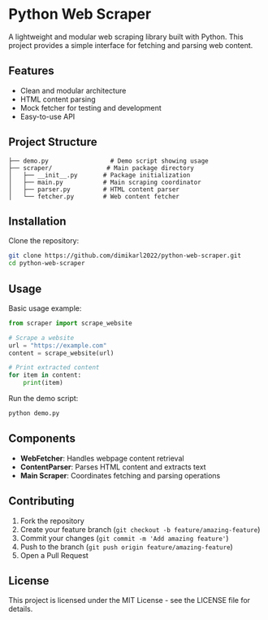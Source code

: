 # Python Web Scraper

A lightweight and modular web scraping library built with Python. This project provides a simple interface for fetching and parsing web content.

## Features

- Clean and modular architecture
- HTML content parsing
- Mock fetcher for testing and development
- Easy-to-use API

## Project Structure

```
├── demo.py                 # Demo script showing usage
├── scraper/               # Main package directory
│   ├── __init__.py       # Package initialization
│   ├── main.py           # Main scraping coordinator
│   ├── parser.py         # HTML content parser
│   └── fetcher.py        # Web content fetcher
```

## Installation

Clone the repository:

```bash
git clone https://github.com/dimikarl2022/python-web-scraper.git
cd python-web-scraper
```

## Usage

Basic usage example:

```python
from scraper import scrape_website

# Scrape a website
url = "https://example.com"
content = scrape_website(url)

# Print extracted content
for item in content:
    print(item)
```

Run the demo script:

```bash
python demo.py
```

## Components

- **WebFetcher**: Handles webpage content retrieval
- **ContentParser**: Parses HTML content and extracts text
- **Main Scraper**: Coordinates fetching and parsing operations

## Contributing

1. Fork the repository
2. Create your feature branch (`git checkout -b feature/amazing-feature`)
3. Commit your changes (`git commit -m 'Add amazing feature'`)
4. Push to the branch (`git push origin feature/amazing-feature`)
5. Open a Pull Request

## License

This project is licensed under the MIT License - see the LICENSE file for details.
